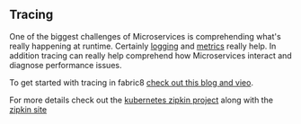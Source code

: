 ## Tracing

One of the biggest challenges of Microservices is comprehending what's really happening at runtime. Certainly [logging](logging.html) and [metrics](../metrics.html) really help. In addition tracing can really help comprehend how Microservices interact and diagnose performance issues.

To get started with tracing in fabric8 [check out this blog and vieo](https://blog.fabric8.io/kubernetes-integration-with-zipkin-d6c195dd596d#.nug1hbi2n). 

For more details check out the [kubernetes zipkin project](https://github.com/fabric8io/kubernetes-zipkin) along with the [zipkin site](http://zipkin.io/)
